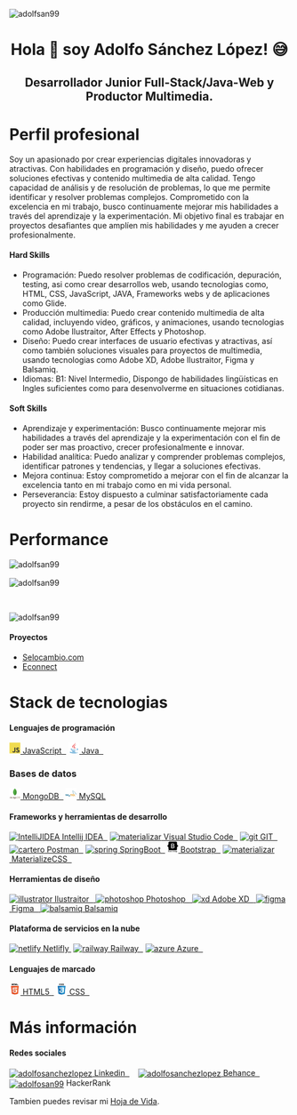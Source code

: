 <img src="https://komarev.com/ghpvc/?username=adolfsan99&label=Profile%20views&color=0e75b6&style=flat"
alt="adolfsan99" /> </p>
<h1 align="center">Hola 👋 soy Adolfo Sánchez López! 😅 </h1>
<h2 align="center">Desarrollador Junior Full-Stack/Java-Web y Productor Multimedia.</h2>
<p align="left">

# Perfil profesional
Soy un apasionado por crear experiencias digitales innovadoras y atractivas. Con habilidades en programación y diseño, puedo ofrecer soluciones efectivas y contenido multimedia de alta calidad. Tengo capacidad de análisis y de resolución de problemas, lo que me permite identificar y resolver problemas complejos. Comprometido con la excelencia en mi trabajo, busco continuamente mejorar mis habilidades a través del aprendizaje y la experimentación. Mi objetivo final es trabajar en proyectos desafiantes que amplíen mis habilidades y me ayuden a crecer profesionalmente.

#### Hard Skills
* Programación: Puedo resolver problemas de codificación, depuración, testing, asi como crear desarrollos web,
usando tecnologias como, HTML, CSS, JavaScript, JAVA, Frameworks webs y de aplicaciones como Glide.
* Producción multimedia: Puedo crear contenido multimedia de alta calidad, incluyendo video, gráficos, y
animaciones, usando tecnologias como Adobe Ilustraitor, After Effects y Photoshop.
* Diseño: Puedo crear interfaces de usuario efectivas y atractivas, así como también soluciones visuales para
proyectos de multimedia, usando tecnologias como Adobe XD, Adobe Ilustraitor, Figma y Balsamiq.
* Idiomas: B1: Nivel Intermedio, Dispongo de habilidades lingüísticas en Ingles suficientes como para desenvolverme
en situaciones cotidianas.

#### Soft Skills
* Aprendizaje y experimentación: Busco continuamente mejorar mis habilidades a través del aprendizaje y la
experimentación con el fin de poder ser mas proactivo, crecer profesionalmente e innovar.
* Habilidad analítica: Puedo analizar y comprender problemas complejos, identificar patrones y tendencias, y llegar
a soluciones efectivas.
* Mejora continua: Estoy comprometido a mejorar con el fin de alcanzar la excelencia tanto en mi trabajo como en mi
vida personal.
* Perseverancia: Estoy dispuesto a culminar satisfactoriamente cada proyecto sin rendirme, a pesar de los obstáculos
en el camino.

# Performance
<p>
&nbsp;<img align="left"
src="https://github-readme-stats.vercel.app/api?username=adolfsan99&show_icons=true&locale=en"
alt="adolfsan99" />
<p>

<p>
<img align="center"
src="https://github-readme-stats.vercel.app/api/top-langs?username=adolfsan99&show_icons=true&locale=en&layout=compact"
alt="adolfsan99" />
</p>  
 
<p>
<img src="https://github-readme-streak-stats.herokuapp.com/?user=adolfsan99&" alt="adolfsan99" />
</p>

#### Proyectos
* <a href="https://selocambio.netlify.app/">Selocambio.com</a>
* <a href="https://adolfsan99.github.io/econnect/index.html">Econnect</a>

# Stack de tecnologias
#### Lenguajes de programación
<a href="https://developer.mozilla.org/en-US/docs/Web/JavaScript" target="_blank" rel="noreferrer">
<img src="https://raw.githubusercontent.com/devicons/devicon/master/icons/javascript/javascript-original.svg"
alt="javascript" width="20" height="20" /> JavaScript  </a>
<a href="https://www.java.com" target="_blank" rel="noreferrer">
<img src="https://raw.githubusercontent.com/devicons/devicon/master/icons/java/java-original.svg" alt="java"
width="20" height="20" /> Java  </a>

### Bases de datos
<a href="https://www.mongodb.com/" target="_blank" rel="noreferrer">
<img src="https://raw.githubusercontent.com/devicons/devicon/master/icons/mongodb/mongodb-original-wordmark.svg"
alt="mongodb" width="20" height="20" /> MongoDB  </a>
<a href="https://www.mysql.com/" target="_blank" rel="noreferrer">
<img src="https://raw.githubusercontent.com/devicons/devicon/master/icons/mysql/mysql-original-wordmark.svg"
alt="mysql" width="20" height="20" /> MySQL</a>

#### Frameworks y herramientas de desarrollo
<a href="https://www.jetbrains.com/idea/" target="_blank" rel="noreferrer">
<img src="https://upload.wikimedia.org/wikipedia/commons/9/9c/IntelliJ_IDEA_Icon.svg" alt="IntelliJIDEA" width="20"
height="20" /> Intellij IDEA  </a>
<a href="https://code.visualstudio.com/" target="_blank" rel="noreferrer">
<img src="https://upload.wikimedia.org/wikipedia/commons/9/9a/Visual_Studio_Code_1.35_icon.svg" alt="materializar"
width="20" height="20" /> Visual Studio Code  </a>
<a href="https://git-scm.com/" target="_blank" rel="noreferrer">
<img src="https://www.vectorlogo.zone/logos/git-scm/git-scm-icon.svg" alt="git" width="20" height="20" /> GIT  </a>
<a href="https://postman.com" target="_blank" rel="noreferrer">
<img src="https://www.vectorlogo.zone/logos/getpostman/getpostman-icon.svg" alt="cartero" width="20"
height="20" /> Postman  </a>
<a href="https://spring.io/" target="_blank" rel="noreferrer">
<img src="https://www.vectorlogo.zone/logos/springio/springio-icon.svg" alt="spring" width="20"
height="20" /> SpringBoot  </a>
<a href="https://getbootstrap.com" target="_blank" rel="noreferrer">
<img src="https://raw.githubusercontent.com/devicons/devicon/master/icons/bootstrap/bootstrap-plain-wordmark.svg"
alt="bootstrap" width="20" height="20" /> Bootstrap  </a>
<a href="https://materializecss.com/" target="_blank" rel="noreferrer">
<img src="https://raw.githubusercontent.com/prplx/svg-logos/5585531d45d294869c4eaab4d7cf2e9c167710a9/svg/materialize.svg"
alt="materializar" width="20" height="20" /> MaterializeCSS  </a>

#### Herramientas de diseño
<a href="https://www.adobe.com/in/products/illustrator.html" target="_blank" rel="noreferrer"> <img
src="https://upload.wikimedia.org/wikipedia/commons/f/fb/Adobe_Illustrator_CC_icon.svg" alt="illustrator"
width="20" height="20" /> Ilustraitor  </a><a href="https://www.photoshop.com/en" target="_blank" rel="noreferrer"> <img
src="https://upload.wikimedia.org/wikipedia/commons/a/af/Adobe_Photoshop_CC_icon.svg" alt="photoshop" width="20"
height="20" /> Photoshop  </a><a href="https://www.adobe.com/products/xd.html" target="_blank" rel="noreferrer"> <img
src="https://upload.wikimedia.org/wikipedia/commons/c/c2/Adobe_XD_CC_icon.svg" alt="xd" width="20"
height="20" /> Adobe XD  </a><a href="https://www.figma.com/" target="_blank" rel="noreferrer"> <img
src="https://www.vectorlogo.zone/logos/figma/figma-icon.svg" alt="figma" width="20" height="20" /> Figma  </a><a
href="https://balsamiq.com/" target="_blank" rel="noreferrer"> <img
src="https://balsamiq.com/assets/company/brandassets/smileyface-transparent-1080x1080.png" alt="balsamiq"
width="20" height="20" /> Balsamiq</a>


#### Plataforma de servicios en la nube
<a href="https://www.netlify.com/" target="_blank" rel="noreferrer"> <img
src="https://www.vectorlogo.zone/logos/netlify/netlify-icon.svg" alt="netlify" width="20" height="20" /> Netlifly </a>
<a href="https://railway.app/" target="_blank" rel="noreferrer"> <img src="https://railway.app/brand/logo-light.svg"
alt="railway" width="20" height="20" /> Railway  </a>
<a href="https://azure.microsoft.com/en-in/" target="_blank" rel="noreferrer"> <img
src="https://www.vectorlogo.zone/logos/microsoft_azure/microsoft_azure-icon.svg" alt="azure" width="20"
height="20" /> Azure  </a>

#### Lenguajes de marcado
<a href="https://www.w3.org/html/" target="_blank" rel="noreferrer"> <img
src="https://raw.githubusercontent.com/devicons/devicon/master/icons/html5/html5-original-wordmark.svg"
alt="html5" width="20" height="20" /> HTML5  </a>
<a href="https://www.w3schools.com/css/" target="_blank" rel="noreferrer"> <img
src="https://raw.githubusercontent.com/devicons/devicon/master/icons/css3/css3-original-wordmark.svg" alt="css3"
width="20" height="20" /> CSS  </a>

# Más información

#### Redes sociales
<p align="left"><a href="https://linkedin.com/in/adolfosanchezlopez" target="blank"><img align="center"
src="https://raw.githubusercontent.com/rahuldkjain/github-profile-readme-generator/master/src/images/icons/Social/linked-in-alt.svg"
alt="adolfosanchezlopez" height="20" width="20" /> Linkedin  </a>
   <a href="https://www.behance.net/adolfosanchezlopez" target="blank"><img align="center"
src="https://raw.githubusercontent.com/rahuldkjain/github-profile-readme-generator/master/src/images/icons/Social/behance.svg"
alt="adolfosanchezlopez" height="20" width="20" /> Behance  </a>
   <a href="https://www.hackerrank.com/adolfosan99" target="blank"><img align="center"
src="https://raw.githubusercontent.com/rahuldkjain/github-profile-readme-generator/master/src/images/icons/Social/hackerrank.svg"
alt="adolfosan99" height="20" width="20" /></a> HackerRank  </p>

Tambien puedes revisar mi <a href="https://adolfsan99.github.io/sanchprod/assets/pt/docs/AS2023-Hoja-de-vida.pdf">Hoja
de Vida</a>.
